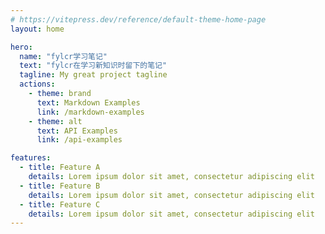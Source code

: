 ```yaml
---
# https://vitepress.dev/reference/default-theme-home-page
layout: home

hero:
  name: "fylcr学习笔记"
  text: "fylcr在学习新知识时留下的笔记"
  tagline: My great project tagline
  actions:
    - theme: brand
      text: Markdown Examples
      link: /markdown-examples
    - theme: alt
      text: API Examples
      link: /api-examples

features:
  - title: Feature A
    details: Lorem ipsum dolor sit amet, consectetur adipiscing elit
  - title: Feature B
    details: Lorem ipsum dolor sit amet, consectetur adipiscing elit
  - title: Feature C
    details: Lorem ipsum dolor sit amet, consectetur adipiscing elit
---
```


